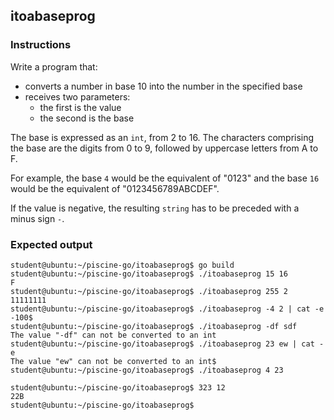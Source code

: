## itoabaseprog

### Instructions

Write a program that:

- converts a number in base 10 into the number in the specified base
- receives two parameters:
  - the first is the value
  - the second is the base

The base is expressed as an `int`, from 2 to 16. The characters comprising
the base are the digits from 0 to 9, followed by uppercase letters from A to F.

For example, the base `4` would be the equivalent of "0123" and the base `16` would be the equivalent of "0123456789ABCDEF".

If the value is negative, the resulting `string` has to be preceded with a
minus sign `-`.

### Expected output

```console
student@ubuntu:~/piscine-go/itoabaseprog$ go build
student@ubuntu:~/piscine-go/itoabaseprog$ ./itoabaseprog 15 16
F
student@ubuntu:~/piscine-go/itoabaseprog$ ./itoabaseprog 255 2
11111111
student@ubuntu:~/piscine-go/itoabaseprog$ ./itoabaseprog -4 2 | cat -e
-100$
student@ubuntu:~/piscine-go/itoabaseprog$ ./itoabaseprog -df sdf
The value "-df" can not be converted to an int
student@ubuntu:~/piscine-go/itoabaseprog$ ./itoabaseprog 23 ew | cat -e
The value "ew" can not be converted to an int$
student@ubuntu:~/piscine-go/itoabaseprog$ ./itoabaseprog 4 23

student@ubuntu:~/piscine-go/itoabaseprog$ 323 12
22B
student@ubuntu:~/piscine-go/itoabaseprog$
```
